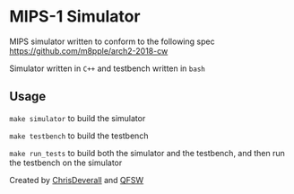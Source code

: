 # MIPS-1 Simulator
MIPS simulator written to conform to the following spec https://github.com/m8pple/arch2-2018-cw

Simulator written in `C++` and testbench written in `bash`

## Usage
`make simulator` to build the simulator

`make testbench` to build the testbench

`make run_tests` to build both the simulator and the testbench, and then run the testbench on the simulator

Created by [ChrisDeverall](https://github.com/ChrisDeverall) and [QFSW](https://github.com/QFSW)

